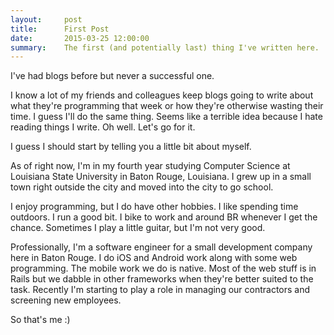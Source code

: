 ```yaml
---
layout:     post
title:      First Post
date:       2015-03-25 12:00:00
summary:    The first (and potentially last) thing I've written here.
---
```


I've had blogs before but never a successful one.

I know a lot of my friends and colleagues keep blogs going to write about what they're programming that week or how they're otherwise wasting their time.
I guess I'll do the same thing.
Seems like a terrible idea because I hate reading things I write.
Oh well. Let's go for it.

I guess I should start by telling you a little bit about myself.

As of right now, I'm in my fourth year studying Computer Science at Louisiana State University in Baton Rouge, Louisiana.
I grew up in a small town right outside the city and moved into the city to go school.

I enjoy programming, but I do have other hobbies.
I like spending time outdoors.
I run a good bit.
I bike to work and around BR whenever I get the chance.
Sometimes I play a little guitar, but I'm not very good.

Professionally, I'm a software engineer for a small development company here in Baton Rouge.
I do iOS and Android work along with some web programming.
The mobile work we do is native.
Most of the web stuff is in Rails but we dabble in other frameworks when they're better suited to the task.
Recently I'm starting to play a role in managing our contractors and screening new employees.

So that's me :)
